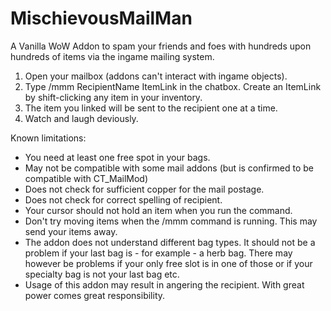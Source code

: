 # MischievousMailMan

A Vanilla WoW Addon to spam your friends and foes with hundreds upon hundreds of items via the ingame mailing system.

1. Open your mailbox (addons can't interact with ingame objects).
2. Type /mmm RecipientName ItemLink in the chatbox. Create an ItemLink by shift-clicking any item in your inventory.
3. The item you linked will be sent to the recipient one at a time.
3. Watch and laugh deviously.

Known limitations:
- You need at least one free spot in your bags.
- May not be compatible with some mail addons (but is confirmed to be compatible with CT_MailMod)
- Does not check for sufficient copper for the mail postage.
- Does not check for correct spelling of recipient.
- Your cursor should not hold an item when you run the command.
- Don't try moving items when the /mmm command is running. This may send your items away.
- The addon does not understand different bag types. It should not be a problem if your last bag is - for example - a herb bag. There may however be problems if your only free slot is in one of those or if your specialty bag is not your last bag etc.
- Usage of this addon may result in angering the recipient. With great power comes great responsibility.